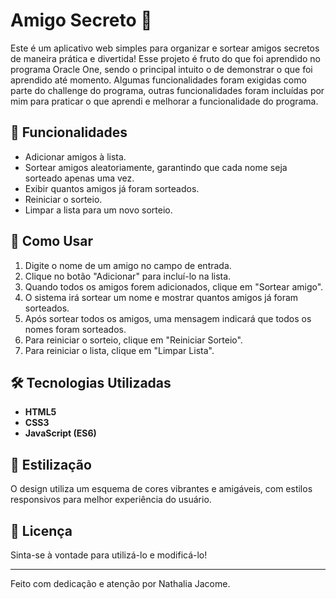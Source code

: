# Amigo Secreto 🎁

Este é um aplicativo web simples para organizar e sortear amigos secretos de maneira prática e divertida! Esse projeto é fruto do que foi aprendido no programa Oracle One,
sendo o principal intuito o de demonstrar o que foi aprendido até momento. Algumas funcionalidades foram exigidas como parte do challenge do programa, outras funcionalidades 
foram incluídas por mim para praticar o que aprendi e melhorar a funcionalidade do programa. 

## 📌 Funcionalidades
- Adicionar amigos à lista.
- Sortear amigos aleatoriamente, garantindo que cada nome seja sorteado apenas uma vez.
- Exibir quantos amigos já foram sorteados.
- Reiniciar o sorteio.
- Limpar a lista para um novo sorteio.

## 🚀 Como Usar
1. Digite o nome de um amigo no campo de entrada.
2. Clique no botão "Adicionar" para incluí-lo na lista.
3. Quando todos os amigos forem adicionados, clique em "Sortear amigo".
4. O sistema irá sortear um nome e mostrar quantos amigos já foram sorteados.
5. Após sortear todos os amigos, uma mensagem indicará que todos os nomes foram sorteados.
6. Para reiniciar o sorteio, clique em "Reiniciar Sorteio".
7. Para reiniciar o lista, clique em "Limpar Lista".

## 🛠️ Tecnologias Utilizadas
- **HTML5**
- **CSS3**
- **JavaScript (ES6)**

## 🎨 Estilização
O design utiliza um esquema de cores vibrantes e amigáveis, com estilos responsivos para melhor experiência do usuário.

## 📜 Licença
Sinta-se à vontade para utilizá-lo e modificá-lo!

---
Feito com dedicação e atenção por Nathalia Jacome. 

